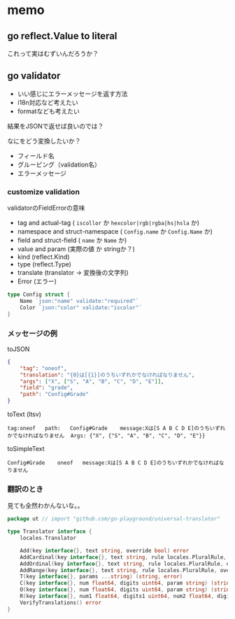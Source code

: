 # memo

## go reflect.Value to literal

これって実はむずいんだろうか？

## go validator

- いい感じにエラーメッセージを返す方法
- i18n対応など考えたい
- formatなども考えたい

結果をJSONで返せば良いのでは？

なにをどう変換したいか？

- フィールド名
- グルーピング（validation名）
- エラーメッセージ

### customize validation

validatorのFieldErrorの意味

- tag and actual-tag ( `iscollor` か `hexcolor|rgb|rgba|hs|hsla` か)
- namespace and struct-namespace ( `Config.name` か `Config.Name` か)
- field and struct-field ( `name` か `Name` か)
- value and param (実際の値 か stringか？)
- kind (reflect.Kind)
- type (reflect.Type)
- translate (translator -> 変換後の文字列)
- Error (エラー)

```go
type Config struct {
    Name `json:"name" validate:"required"`
    Color `json:"color" validate:"iscolor"`
}
```

### メッセージの例

toJSON

```json
{
    "tag": "oneof",
    "translation": "{0}は[{1}]のうちいずれかでなければなりません",
    "args": ["X", ["S", "A", "B", "C", "D", "E"]],
    "field": "grade",
    "path": "Config#Grade"
}
```

toText (ltsv)

```
tag:oneof   path:   Config#Grade    message:Xは[S A B C D E]のうちいずれかでなければなりません  Args: {"X", {"S", "A", "B", "C", "D", "E"}}
```

toSimpleText

```
Config#Grade    oneof   message:Xは[S A B C D E]のうちいずれかでなければなりません
```

### 翻訳のとき

見ても全然わかんないな。。

```go
package ut // import "github.com/go-playground/universal-translator"

type Translator interface {
	locales.Translator

    Add(key interface{}, text string, override bool) error
	AddCardinal(key interface{}, text string, rule locales.PluralRule, override bool) error
	AddOrdinal(key interface{}, text string, rule locales.PluralRule, override bool) error
	AddRange(key interface{}, text string, rule locales.PluralRule, override bool) error
	T(key interface{}, params ...string) (string, error)
	C(key interface{}, num float64, digits uint64, param string) (string, error)
	O(key interface{}, num float64, digits uint64, param string) (string, error)
	R(key interface{}, num1 float64, digits1 uint64, num2 float64, digits2 uint64, param1, param2 string) (string, error)
	VerifyTranslations() error
}
```
